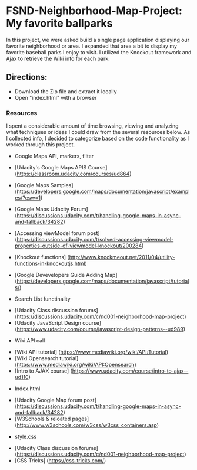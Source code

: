 # FSND-Neighborhood-Map-Project: My favorite ballparks
In this project, we were asked build a single page application displaying our favorite neighborhood or area.  I expanded that area a bit to display my favorite baseball parks I enjoy to visit.  I utilized the Knockout framework and Ajax to retrieve the Wiki info for each park. 

## Directions:
- Download the Zip file and extract it locally
- Open "index.html" with a browser

### Resources
I spent a considerable amount of time browsing, viewing and analyzing what techniques or ideas I could draw from the several resources below.  As I collected info, I decided to categorize based on the code functionality as I worked through this project.

* Google Maps API, markers, filter
- [Udacity's Google Maps APIS Course] (https://classroom.udacity.com/courses/ud864)
- [Google Maps Samples] (https://developers.google.com/maps/documentation/javascript/examples/?csw=1)
- [Google Maps Udacity Forum] (https://discussions.udacity.com/t/handling-google-maps-in-async-and-fallback/34282)
- [Accessing viewModel forum post] (https://discussions.udacity.com/t/solved-accessing-viewmodel-properties-outside-of-viewmodel-knockout/200284)
- [Knockout functions] (http://www.knockmeout.net/2011/04/utility-functions-in-knockoutjs.html)

- [Google Devevelopers Guide Adding Map] (https://developers.google.com/maps/documentation/javascript/tutorials/)

* Search List functinality
- [Udacity Class discussion forums] (https://discussions.udacity.com/c/nd001-neighborhood-map-project)
- [Udacity JavaScript Design course] (https://www.udacity.com/course/javascript-design-patterns--ud989)

* Wiki API call
- [Wiki API tutorial] (https://www.mediawiki.org/wiki/API:Tutorial)
- [Wiki Opensearch tutorial] (https://www.mediawiki.org/wiki/API:Opensearch)
- [Intro to AJAX course] (https://www.udacity.com/course/intro-to-ajax--ud110)

* Index.html
- [Udacity Google Map forum post] (https://discussions.udacity.com/t/handling-google-maps-in-async-and-fallback/34282)
- [W3Schools & reloated pages] (http://www.w3schools.com/w3css/w3css_containers.asp)

* style.css
- [Udacity Class discussion forums] (https://discussions.udacity.com/c/nd001-neighborhood-map-project)
- [CSS Tricks] (https://css-tricks.com/)

